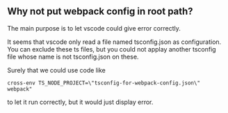 ## Why not put webpack config in root path?
The main purpose is to let vscode could give error correctly.

It seems that vscode only read a file named tsconfig.json as configuration.
You can exclude these ts files, but you could not applay another tsconfig file whose name is not tsconfig.json on these.

Surely that we could use code like
```
cross-env TS_NODE_PROJECT=\"tsconfig-for-webpack-config.json\" webpack"
```
to let it run correctly, but it would just display error.